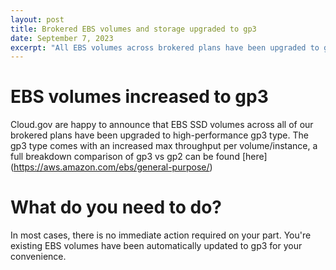 ```yaml
---
layout: post
title: Brokered EBS volumes and storage upgraded to gp3
date: September 7, 2023
excerpt: "All EBS volumes across brokered plans have been upgraded to gp3"
---
```


# EBS volumes increased to gp3

Cloud.gov are happy to announce that EBS SSD volumes across all of our brokered plans have been upgraded to high-performance gp3 type. The gp3 type comes with an increased max throughput per volume/instance, a full breakdown comparison of gp3 vs gp2 can be found [here] (https://aws.amazon.com/ebs/general-purpose/)

# What do you need to do?

In most cases, there is no immediate action required on your part. You're existing EBS volumes have been automatically updated to gp3 for your convenience. 